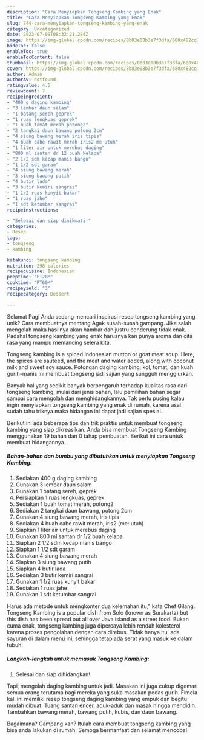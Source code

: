 ```yaml
---
description: "Cara Menyiapkan Tongseng Kambing yang Enak"
title: "Cara Menyiapkan Tongseng Kambing yang Enak"
slug: 744-cara-menyiapkan-tongseng-kambing-yang-enak
category: Uncategorized
date: 2023-07-09T08:32:21.284Z
image: https://img-global.cpcdn.com/recipes/8b83e08b3e7f3dfa/680x482cq70/tongseng-kambing-foto-resep-utama.jpg
hideToc: false
enableToc: true
enableTocContent: false
thumbnail: https://img-global.cpcdn.com/recipes/8b83e08b3e7f3dfa/680x482cq70/tongseng-kambing-foto-resep-utama.jpg
cover: https://img-global.cpcdn.com/recipes/8b83e08b3e7f3dfa/680x482cq70/tongseng-kambing-foto-resep-utama.jpg
author: Admin
authorAv: notfound
ratingvalue: 4.5
reviewcount: 7
recipeingredient:
- "400 g daging kambing"
- "3 lembar daun salam"
- "1 batang sereh geprek"
- "1 ruas lengkuas geprek"
- "1 buah tomat merah potong2"
- "2 tangkai daun bawang potong 2cm"
- "4 siung bawang merah iris tipis"
- "4 buah cabe rawit merah iris2 me utuh"
- "1 liter air untuk merebus daging"
- "800 ml santan dr 12 buah kelapa"
- "2 1/2 sdm kecap manis bango"
- "1 1/2 sdt garam"
- "4 siung bawang merah"
- "3 siung bawang putih"
- "4 butir lada"
- "3 butir kemiri sangrai"
- "1 1/2 ruas kunyit bakar"
- "1 ruas jahe"
- "1 sdt ketumbar sangrai"
recipeinstructions:

- "Selesai dan siap dinikmati!"
categories:
- Resep
tags:
- tongseng
- kambing

katakunci: tongseng kambing 
nutrition: 298 calories
recipecuisine: Indonesian
preptime: "PT28M"
cooktime: "PT60M"
recipeyield: "3"
recipecategory: Dessert

---
```



Selamat Pagi Anda sedang mencari inspirasi resep tongseng kambing yang unik? Cara membuatnya memang Agak susah-susah gampang. Jika salah mengolah maka hasilnya akan hambar dan justru cenderung tidak enak. Padahal tongseng kambing yang enak harusnya kan punya aroma dan cita rasa yang mampu memancing selera kita.


Tongseng kambing is a spiced Indonesian mutton or goat meat soup. Here, the spices are sauteed, and the meat and water added, along with coconut milk and sweet soy sauce. Potongan daging kambing, kol, tomat, dan kuah gurih-manis ini membuat tongseng jadi sajian yang sungguh menggiurkan.

Banyak hal yang sedikit banyak berpengaruh terhadap kualitas rasa dari tongseng kambing, mulai dari jenis bahan, lalu pemilihan bahan segar sampai cara mengolah dan menghidangkannya. Tak perlu pusing kalau ingin menyiapkan tongseng kambing yang enak di rumah, karena asal sudah tahu triknya maka hidangan ini dapat jadi sajian spesial.


Berikut ini ada beberapa tips dan trik praktis untuk membuat tongseng kambing yang siap dikreasikan. Anda bisa membuat Tongseng Kambing menggunakan 19 bahan dan 0 tahap pembuatan. Berikut ini cara untuk membuat hidangannya.

<!--inarticleads1-->

##### Bahan-bahan dan bumbu yang dibutuhkan untuk menyiapkan Tongseng Kambing:

1. Sediakan 400 g daging kambing
1. Gunakan 3 lembar daun salam
1. Gunakan 1 batang sereh, geprek
1. Persiapkan 1 ruas lengkuas, geprek
1. Sediakan 1 buah tomat merah, potong2
1. Sediakan 2 tangkai daun bawang, potong 2cm
1. Gunakan 4 siung bawang merah, iris tipis
1. Sediakan 4 buah cabe rawit merah, iris2 (me: utuh)
1. Siapkan 1 liter air untuk merebus daging
1. Gunakan 800 ml santan dr 1/2 buah kelapa
1. Siapkan 2 1/2 sdm kecap manis bango
1. Siapkan 1 1/2 sdt garam
1. Gunakan 4 siung bawang merah
1. Siapkan 3 siung bawang putih
1. Siapkan 4 butir lada
1. Sediakan 3 butir kemiri sangrai
1. Gunakan 1 1/2 ruas kunyit bakar
1. Sediakan 1 ruas jahe
1. Gunakan 1 sdt ketumbar sangrai


Harus ada metode untuk mengkonter dua kelemahan itu,&#34; kata Chef Gilang. Tongseng Kambing is a popular dish from Solo (known as Surakarta) but this dish has been spread out all over Java island as a street food. Bukan cuma enak, tongseng kambing juga dipercaya lebih rendah kolesterol karena proses pengolahan dengan cara direbus. Tidak hanya itu, ada sayuran di dalam menu ini, sehingga tetap ada serat yang masuk ke dalam tubuh. 

<!--inarticleads2-->

##### Langkah-langkah untuk memasak Tongseng Kambing:


1. Selesai dan siap dihidangkan!

Tapi, mengolah daging kambing untuk jadi. Masakan ini juga cukup digemari semua orang terutama bagi mereka yang suka masakan pedas gurih. Fimela kali ini memiliki resep tongseng daging kambing yang empuk dan begitu mudah dibuat. Tuang santan encer, aduk-aduk dan masak hingga mendidih. Tambahkan bawang merah, bawang putih, kubis, dan daun bawang. 

Bagaimana? Gampang kan? Itulah cara membuat tongseng kambing yang bisa anda lakukan di rumah. Semoga bermanfaat dan selamat mencoba!
